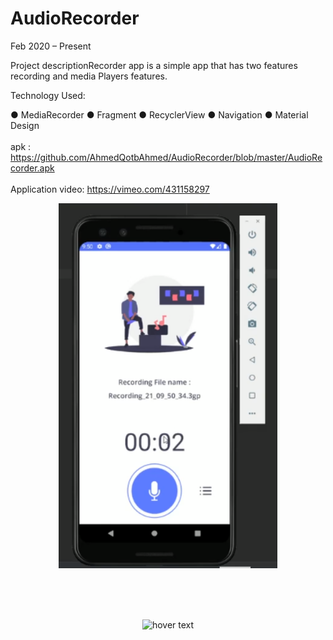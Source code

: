 # AudioRecorder

Feb 2020 – Present

Project descriptionRecorder app is a simple app that has two features recording and media
Players features.

Technology Used:

● MediaRecorder
● Fragment
● RecyclerView
● Navigation
● Material Design
<br/>
<br/>
<a>apk : </a>
https://github.com/AhmedQotbAhmed/AudioRecorder/blob/master/AudioRecorder.apk
<br/>
<br/>
Application video:
https://vimeo.com/431158297

<p align="center">
  <img src="Cre.PNG" width="350" title="hover text">
</p>
<br/>
<br/>
<br/>
<p align="center">
  <img src="https://user-images.githubusercontent.com/50117886/167507969-a258d2f3-3f88-4443-90b8-11cde46ebba1.jpeg" width="350" title="hover text">
</p>

